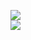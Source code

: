 [![](https://img.shields.io/badge/Made%20With-Github%20Spray-lightgrey.svg?style=for-the-badge&logo=github)](https://github.com/Annihil/github-spray#16034)  
[![](https://i.imgur.com/2DrTn0Z.gif)](https://github.com/Annihil/github-spray)